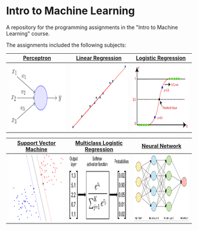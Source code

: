 # Intro to Machine Learning

A repository for the programming assignments in the "Intro to Machine Learning" course.

The assignments included the following subjects:

[Perceptron](perceptron) | [Linear Regression](linear_regression) | [Logistic Regression](logistic_regression)
:---: | :---: | :---:
[<img src="images/perceptron.png"  width="300" height="180" />](perceptron) | [<img src="images/linreg.png"  width="300" height="180" />](linear_regression) | [<img src="images/logreg.png"  width="300" height="180" />](logistic_regression)

[Support Vector Machine](svm/README.md) | [Multiclass Logistic Regression](multiclass_logistic_regression/README.md) | [Neural Network](neural_network/README.md)
:---: | :---: | :---:
[<img src="images/svm.png"  width="300" height="180" />](svm)|[<img src="images/softmax.png"  width="300" height="180" />](multiclass_logistic_regression)|[<img src="images/nn.png"  width="300" height="180" />](neural_network)
